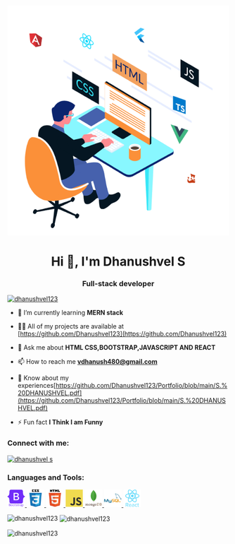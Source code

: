 <img src="web developer.gif" alt="MasterHead" width="1020" height="520">

<h1 align="center">Hi 👋, I'm Dhanushvel S</h1>
<h3 align="center">Full-stack developer</h3>

<p align="left"> <a href="https://github.com/ryo-ma/github-profile-trophy"><img src="https://github-profile-trophy.vercel.app/?username=dhanushvel123" alt="dhanushvel123" /></a> </p>

- 🌱 I’m currently learning **MERN stack**

- 👨‍💻 All of my projects are available at [https://github.com/Dhanushvel123](https://github.com/Dhanushvel123)

- 💬 Ask me about **HTML CSS,BOOTSTRAP,JAVASCRIPT AND REACT**

- 📫 How to reach me **vdhanush480@gmail.com**

- 📄 Know about my experiences[https://github.com/Dhanushvel123/Portfolio/blob/main/S.%20DHANUSHVEL.pdf](https://github.com/Dhanushvel123/Portfolio/blob/main/S.%20DHANUSHVEL.pdf)

- ⚡ Fun fact **I Think I am Funny**

<h3 align="left">Connect with me:</h3>
<p align="left">
<a href="https://linkedin.com/in/dhanushvel s" target="blank"><img align="center" src="https://raw.githubusercontent.com/rahuldkjain/github-profile-readme-generator/master/src/images/icons/Social/linked-in-alt.svg" alt="dhanushvel s" height="30" width="40" /></a>
</p>

<h3 align="left">Languages and Tools:</h3>
<p align="left"> <a href="https://getbootstrap.com" target="_blank" rel="noreferrer"> <img src="https://raw.githubusercontent.com/devicons/devicon/master/icons/bootstrap/bootstrap-plain-wordmark.svg" alt="bootstrap" width="40" height="40"/> </a> <a href="https://www.w3schools.com/css/" target="_blank" rel="noreferrer"> <img src="https://raw.githubusercontent.com/devicons/devicon/master/icons/css3/css3-original-wordmark.svg" alt="css3" width="40" height="40"/> </a> <a href="https://www.w3.org/html/" target="_blank" rel="noreferrer"> <img src="https://raw.githubusercontent.com/devicons/devicon/master/icons/html5/html5-original-wordmark.svg" alt="html5" width="40" height="40"/> </a> <a href="https://developer.mozilla.org/en-US/docs/Web/JavaScript" target="_blank" rel="noreferrer"> <img src="https://raw.githubusercontent.com/devicons/devicon/master/icons/javascript/javascript-original.svg" alt="javascript" width="40" height="40"/> </a> <a href="https://www.mongodb.com/" target="_blank" rel="noreferrer"> <img src="https://raw.githubusercontent.com/devicons/devicon/master/icons/mongodb/mongodb-original-wordmark.svg" alt="mongodb" width="40" height="40"/> </a> <a href="https://www.mysql.com/" target="_blank" rel="noreferrer"> <img src="https://raw.githubusercontent.com/devicons/devicon/master/icons/mysql/mysql-original-wordmark.svg" alt="mysql" width="40" height="40"/> </a> <a href="https://reactjs.org/" target="_blank" rel="noreferrer"> <img src="https://raw.githubusercontent.com/devicons/devicon/master/icons/react/react-original-wordmark.svg" alt="react" width="40" height="40"/> </a> </p>

<p><img align="left" src="https://github-readme-stats.vercel.app/api/top-langs?username=dhanushvel123&show_icons=true&locale=en&layout=compact" alt="dhanushvel123" /></p>

<p>&nbsp;<img align="center" src="https://github-readme-stats.vercel.app/api?username=dhanushvel123&show_icons=true&locale=en" alt="dhanushvel123" /></p>

<p><img align="center" src="https://github-readme-streak-stats.herokuapp.com/?user=dhanushvel123&" alt="dhanushvel123" /></p>

